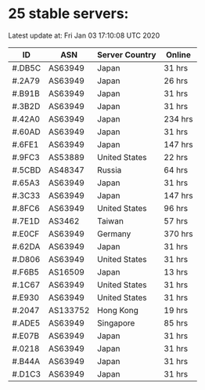 # 25 stable servers:

Latest update at: Fri Jan 03 17:10:08 UTC 2020

| ID | ASN | Server Country | Online |
| -- | --- | -------------- | ------ |
| #.DB5C | AS63949 | Japan | 31 hrs |
| #.2A79 | AS63949 | Japan | 26 hrs |
| #.B91B | AS63949 | Japan | 31 hrs |
| #.3B2D | AS63949 | Japan | 31 hrs |
| #.42A0 | AS63949 | Japan | 234 hrs |
| #.60AD | AS63949 | Japan | 31 hrs |
| #.6FE1 | AS63949 | Japan | 147 hrs |
| #.9FC3 | AS53889 | United States | 22 hrs |
| #.5CBD | AS48347 | Russia | 64 hrs |
| #.65A3 | AS63949 | Japan | 31 hrs |
| #.3C33 | AS63949 | Japan | 147 hrs |
| #.8FC6 | AS63949 | United States | 96 hrs |
| #.7E1D | AS3462 | Taiwan | 57 hrs |
| #.E0CF | AS63949 | Germany | 370 hrs |
| #.62DA | AS63949 | Japan | 31 hrs |
| #.D806 | AS63949 | United States | 31 hrs |
| #.F6B5 | AS16509 | Japan | 13 hrs |
| #.1C67 | AS63949 | United States | 31 hrs |
| #.E930 | AS63949 | United States | 31 hrs |
| #.2047 | AS133752 | Hong Kong | 19 hrs |
| #.ADE5 | AS63949 | Singapore | 85 hrs |
| #.E07B | AS63949 | Japan | 31 hrs |
| #.0218 | AS63949 | Japan | 31 hrs |
| #.B44A | AS63949 | Japan | 31 hrs |
| #.D1C3 | AS63949 | Japan | 31 hrs |


